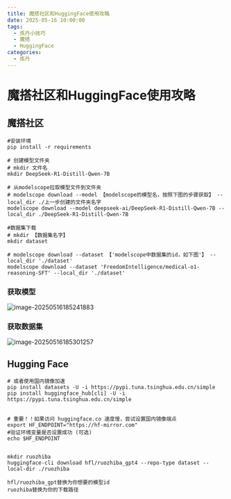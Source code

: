 ```yaml
---
title: 魔搭社区和HuggingFace使用攻略
date: 2025-05-16 10:00:00
tags:
  - 炼丹小技巧
  - 魔搭
  - HuggingFace
categories:
  - 炼丹
---
```

# 魔搭社区和HuggingFace使用攻略

## 魔搭社区

```
#安装环境
pip install -r requirements

# 创建模型文件夹
# mkdir 文件名
mkdir DeepSeek-R1-Distill-Qwen-7B

# 从modelscope拉取模型文件到文件夹
# modelscope download --model 【modelscope的模型名，按照下图的步骤获取】 --local_dir ./上一步创建的文件夹名字
modelscope download --model deepseek-ai/DeepSeek-R1-Distill-Qwen-7B --local_dir ./DeepSeek-R1-Distill-Qwen-7B

#数据集下载
# mkdir 【数据集名字】
mkdir dataset

# modelscope download --dataset 【'modelscope中数据集的id，如下图'】 --local_dir './dataset'
modelscope download --dataset 'FreedomIntelligence/medical-o1-reasoning-SFT' --local_dir './dataset'

```

### 获取模型

![image-20250516185241883](https://fantasticnana.xyz/2025/05/cdb86874de15b92a18b0765a51a7c5a4.png)

### 获取数据集

![image-20250516185301257](https://fantasticnana.xyz/2025/05/4cf33db05d3f0d735605b7fe1d2e00af.png)

## Hugging Face

```
# 或者使用国内镜像加速
pip install datasets -U -i https://pypi.tuna.tsinghua.edu.cn/simple
pip install huggingface_hub[cli] -U -i https://pypi.tuna.tsinghua.edu.cn/simple


# 重要！！如果访问 huggingface.co 速度慢，尝试设置国内镜像端点
export HF_ENDPOINT="https://hf-mirror.com"
#验证环境变量是否设置成功 (可选)
echo $HF_ENDPOINT


mkdir ruozhiba
huggingface-cli download hfl/ruozhiba_gpt4 --repo-type dataset --local-dir ./ruozhiba

hfl/ruozhiba_gpt替换为你想要的模型id
ruozhiba替换为你的下载路径
```

